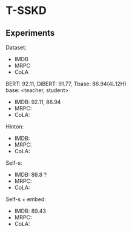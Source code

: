 # T-SSKD

## Experiments
Dataset:
- IMDB 
- MRPC
- CoLA

BERT: 92.11, DiBERT: 91.77, Tbase: 86.94(4L12H) <br>
base: 
<teacher, student>
- IMDB: 92.11, 86.94
- MRPC:
- CoLA: 

Hinton:
- IMDB: 
- MRPC:
- CoLA:

Self-s:
- IMDB: 88.8 ?
- MRPC:
- CoLA:

Self-s + embed:
- IMDB: 89.43
- MRPC:
- CoLA:
